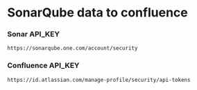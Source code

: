 # SonarQube data to confluence 

### Sonar API_KEY
```shell
https://sonarqube.one.com/account/security
```

### Confluence API_KEY
```shell
https://id.atlassian.com/manage-profile/security/api-tokens
```